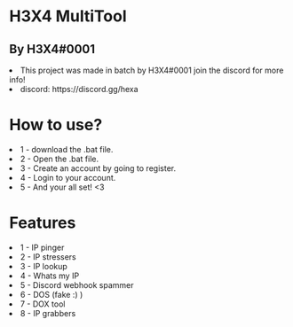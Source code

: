 # H3X4 MultiTool
## By H3X4#0001
<li>This project was made in batch by H3X4#0001 join the discord for more info!</li>
<li>discord: https://discord.gg/hexa</li>

# How to use?
<li>1 - download the .bat file.</li>
<li>2 - Open the .bat file.</li>
<li>3 - Create an account by going to register.</li>
<li>4 - Login to your account.</li>
<li>5 - And your all set! <3 </li>

# Features

<li>1 - IP pinger</li>
<li>2 - IP stressers</li>
<li>3 - IP lookup</li>
<li>4 - Whats my IP</li>
<li>5 - Discord webhook spammer</li>
<li>6 - DOS (fake :) )</li>
<li>7 - DOX tool</li>
<li>8 - IP grabbers</li>
